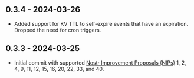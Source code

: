 ## 0.3.4 - 2024-03-26

- Added support for KV TTL to self-expire events that have an expiration. Dropped the need for cron triggers.

## 0.3.3 - 2024-03-25

- Initial commit with supported [Nostr Improvement Proposals (NIPs)](https://github.com/fiatjaf/nostr/tree/master/nips) 1, 2, 4, 9, 11, 12, 15, 16, 20, 22, 33, and 40.
